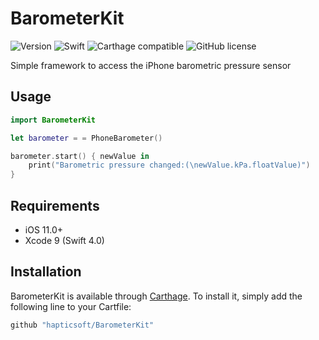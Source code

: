 # BarometerKit

![Version](https://img.shields.io/github/tag/hapticsoft/BarometerKit.svg)
![Swift](https://img.shields.io/badge/Swift-4.2-orange.svg)
![Carthage compatible](https://img.shields.io/badge/Carthage-compatible-4BC51D.svg?style=flat)
![GitHub license](https://img.shields.io/badge/license-MIT-lightgrey.svg)

Simple framework to access the iPhone barometric pressure sensor

## Usage

```swift
import BarometerKit

let barometer = = PhoneBarometer()

barometer.start() { newValue in
    print("Barometric pressure changed:(\newValue.kPa.floatValue)")
}


```

## Requirements

- iOS 11.0+
- Xcode 9 (Swift 4.0)

## Installation

BarometerKit is available through [Carthage](https://github.com/Carthage/Carthage). To install
it, simply add the following line to your Cartfile:

```ruby
github "hapticsoft/BarometerKit"

